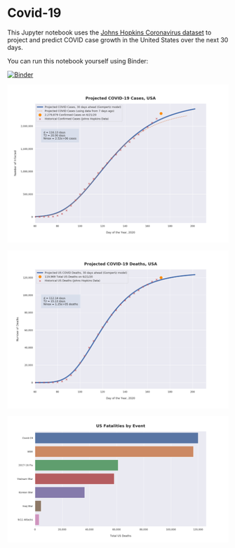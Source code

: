 # Covid-19

This Jupyter notebook uses the [Johns Hopkins Coronavirus dataset](https://github.com/CSSEGISandData/COVID-19/blob/master/README.md) to project and predict COVID case growth in the United States over the next 30 days.

You can run this notebook yourself using Binder:

[![Binder](https://mybinder.org/badge_logo.svg)](https://mybinder.org/v2/gh/bws428/covid-19/master?filepath=covid-projections.nbconvert.ipynb)

![Projected Cases plot](https://raw.githubusercontent.com/bws428/covid-19/master/charts/covid-6.21.20.png)

![Projected Deaths plot](https://raw.githubusercontent.com/bws428/covid-19/master/charts/covid-deaths-6.21.20.png)

![Casualties plot](https://raw.githubusercontent.com/bws428/covid-19/master/charts/casualties.png)

